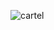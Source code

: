![cartel](https://github.com/mathieuwillett/h24-v11_inspirations_willett/assets/143769896/93089ace-b969-446f-9417-e5a3a632469c)

